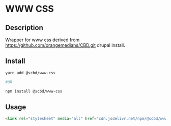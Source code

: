# WWW CSS

## Description

Wrapper for www css derived from https://github.com/orangemedians/CBD.git drupal install.

## Install

```bash
yarn add @scbd/www-css

#OR 

npm install @scbd/www-css
```

## Usage

```html
<link rel="stylesheet" media="all" href="cdn.jsdelivr.net/npm/@scbd/www-css@1.0.3/dist/style.min.css" />
```